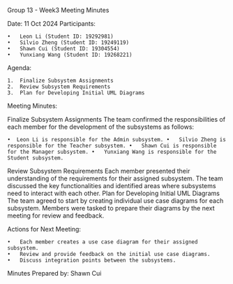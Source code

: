 Group 13 - Week3 Meeting Minutes

Date: 11 Oct 2024
Participants:

	•	Leon Li (Student ID: 19292981)
	•	Silvio Zheng (Student ID: 19249119)
	•	Shawn Cui (Student ID: 19304554)
	•	Yunxiang Wang (Student ID: 19268221)

Agenda:

	1.	Finalize Subsystem Assignments
	2.	Review Subsystem Requirements
	3.	Plan for Developing Initial UML Diagrams

Meeting Minutes:

Finalize Subsystem Assignments
The team confirmed the responsibilities of each member for the development of the subsystems as follows:

`•	Leon Li is responsible for the Admin subsystem.
•	Silvio Zheng is responsible for the Teacher subsystem.
•	Shawn Cui is responsible for the Manager subsystem.
•	Yunxiang Wang is responsible for the Student subsystem.`

Review Subsystem Requirements
Each member presented their understanding of the requirements for their assigned subsystem. The team discussed the key functionalities and identified areas where subsystems need to interact with each other.
Plan for Developing Initial UML Diagrams
The team agreed to start by creating individual use case diagrams for each subsystem. Members were tasked to prepare their diagrams by the next meeting for review and feedback.

Actions for Next Meeting:

	•	Each member creates a use case diagram for their assigned subsystem.
	•	Review and provide feedback on the initial use case diagrams.
	•	Discuss integration points between the subsystems.

Minutes Prepared by: Shawn Cui